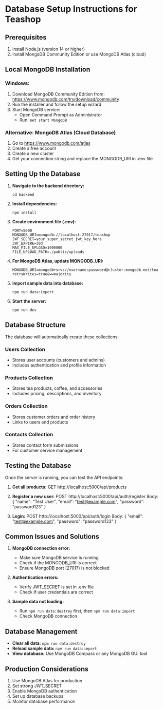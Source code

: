 # Database Setup Instructions for Teashop

## Prerequisites
1. Install Node.js (version 14 or higher)
2. Install MongoDB Community Edition or use MongoDB Atlas (cloud)

## Local MongoDB Installation

### Windows:
1. Download MongoDB Community Edition from: https://www.mongodb.com/try/download/community
2. Run the installer and follow the setup wizard
3. Start MongoDB service:
   - Open Command Prompt as Administrator
   - Run: `net start MongoDB`

### Alternative: MongoDB Atlas (Cloud Database)
1. Go to https://www.mongodb.com/atlas
2. Create a free account
3. Create a new cluster
4. Get your connection string and replace the MONGODB_URI in .env file

## Setting Up the Database

1. **Navigate to the backend directory:**
   ```
   cd backend
   ```

2. **Install dependencies:**
   ```
   npm install
   ```

3. **Create environment file (.env):**
   ```
   PORT=5000
   MONGODB_URI=mongodb://localhost:27017/teashop
   JWT_SECRET=your_super_secret_jwt_key_here
   JWT_EXPIRE=30d
   MAX_FILE_UPLOAD=1000000
   FILE_UPLOAD_PATH=./public/uploads
   ```

4. **For MongoDB Atlas, update MONGODB_URI:**
   ```
   MONGODB_URI=mongodb+srv://username:password@cluster.mongodb.net/teashop?retryWrites=true&w=majority
   ```

5. **Import sample data into database:**
   ```
   npm run data:import
   ```

6. **Start the server:**
   ```
   npm run dev
   ```

## Database Structure

The database will automatically create these collections:

### Users Collection
- Stores user accounts (customers and admins)
- Includes authentication and profile information

### Products Collection
- Stores tea products, coffee, and accessories
- Includes pricing, descriptions, and inventory

### Orders Collection
- Stores customer orders and order history
- Links to users and products

### Contacts Collection
- Stores contact form submissions
- For customer service management

## Testing the Database

Once the server is running, you can test the API endpoints:

1. **Get all products:**
   GET http://localhost:5000/api/products

2. **Register a new user:**
   POST http://localhost:5000/api/auth/register
   Body: {
     "name": "Test User",
     "email": "test@example.com",
     "password": "password123"
   }

3. **Login:**
   POST http://localhost:5000/api/auth/login
   Body: {
     "email": "test@example.com",
     "password": "password123"
   }

## Common Issues and Solutions

1. **MongoDB connection error:**
   - Make sure MongoDB service is running
   - Check if the MONGODB_URI is correct
   - Ensure MongoDB port (27017) is not blocked

2. **Authentication errors:**
   - Verify JWT_SECRET is set in .env file
   - Check if user credentials are correct

3. **Sample data not loading:**
   - Run `npm run data:destroy` first, then `npm run data:import`
   - Check MongoDB connection

## Database Management

- **Clear all data:** `npm run data:destroy`
- **Reload sample data:** `npm run data:import`
- **View database:** Use MongoDB Compass or any MongoDB GUI tool

## Production Considerations

1. Use MongoDB Atlas for production
2. Set strong JWT_SECRET
3. Enable MongoDB authentication
4. Set up database backups
5. Monitor database performance